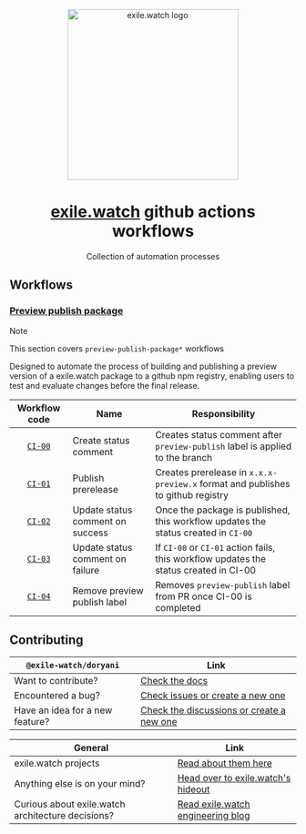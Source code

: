 <p align="center">
  <a href="https://exile.watch">
    <img alt="exile.watch logo" src="https://avatars.githubusercontent.com/u/158840748?s=400&u=4c73ba2a9a2ebc70b01c6303d41e8571df84ec37&v=4" width="300" />
  </a>
</p>
<h1 align="center">
  <a href="#">exile.watch</a> github actions workflows
</h1>
<p align="center">
    Collection of automation processes
</p>

## Workflows

### [Preview publish package](./github/workflows/preview-publish-package.yml)

> [!NOTE]
> This section covers `preview-publish-package*` workflows

Designed to automate the process of building and publishing a preview version of a exile.watch package to a github npm registry, enabling users to test and evaluate changes before the final release. 

|                                    Workflow code                                    | Name                             | Responsibility                                                                        |
|:-----------------------------------------------------------------------------------:|----------------------------------|---------------------------------------------------------------------------------------|
|      [`CI-00`](./preview-publish-package/00-create-status-comment/action.yml)       | Create status comment            | Creates status comment after `preview-publish` label is applied to the branch         |
|        [`CI-01`](./preview-publish-package/01-publish-prerelease/action.yml)        | Publish prerelease               | Creates prerelease in `x.x.x-preview.x` format and publishes to github registry       |
| [`CI-02`](./preview-publish-package/02-update-status-comment-on-success/action.yml) | Update status comment on success | Once the package is published, this workflow updates the status created in `CI-00`    |
| [`CI-03`](./preview-publish-package/03-update-status-comment-on-failure/action.yml) | Update status comment on failure | If `CI-00` or `CI-01` action fails, this workflow updates the status created in CI-00 |
|   [`CI-04`](./preview-publish-package/04-remove-preview-publish-label/action.yml)   | Remove preview publish label     | Removes `preview-publish` label from PR once CI-00 is completed                       |

## Contributing
| `@exile-watch/doryani`                            | Link                                                                                            |
|---------------------------------------------------|-------------------------------------------------------------------------------------------------|
| Want to contribute?                               | [Check the docs](https://docs.exile.watch/projects/doryani/contributing)                        |
| Encountered a bug?                                | [Check issues or create a new one](https://github.com/exile-watch/hideout/issues)               |
| Have an idea for a new feature?                   | [Check the discussions or create a new one](https://github.com/exile-watch/hideout/discussions) |

| General                                           | Link                                                                                |
|---------------------------------------------------|-------------------------------------------------------------------------------------|
| exile.watch projects                              | [Read about them here](https://docs.exile.watch/projects/hideout#links-to-projects) | 
| Anything else is on your mind?                    | [Head over to exile.watch's hideout](https://github.com/exile-watch/hideout)        |
| Curious about exile.watch architecture decisions? | [Read exile.watch engineering blog](https://engineering.exile.watch/)               | 
